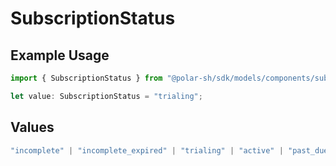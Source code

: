 # SubscriptionStatus

## Example Usage

```typescript
import { SubscriptionStatus } from "@polar-sh/sdk/models/components/subscriptionstatus.js";

let value: SubscriptionStatus = "trialing";
```

## Values

```typescript
"incomplete" | "incomplete_expired" | "trialing" | "active" | "past_due" | "canceled" | "unpaid"
```